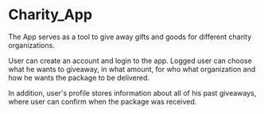 # Charity_App

The App serves as a tool to give away gifts and goods for different charity organizations.

User can create an account and login to the app. Logged user can choose what he wants to giveaway, in what amount,
for who what organization and how he wants the package to be delivered. 

In addition, user's profile stores information about all of his past giveaways, where user can confirm when the 
package was received. 